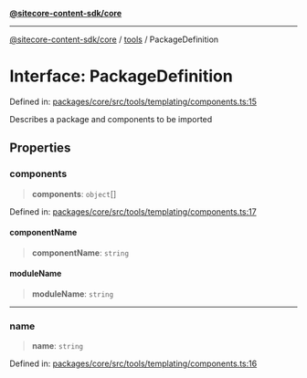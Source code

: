 [**@sitecore-content-sdk/core**](../../README.md)

***

[@sitecore-content-sdk/core](../../README.md) / [tools](../README.md) / PackageDefinition

# Interface: PackageDefinition

Defined in: [packages/core/src/tools/templating/components.ts:15](https://github.com/Sitecore/xmc-jss-dev/blob/3310bf85cd80a18385c6608a4a61e0c1446ff89e/packages/core/src/tools/templating/components.ts#L15)

Describes a package and components to be imported

## Properties

### components

> **components**: `object`[]

Defined in: [packages/core/src/tools/templating/components.ts:17](https://github.com/Sitecore/xmc-jss-dev/blob/3310bf85cd80a18385c6608a4a61e0c1446ff89e/packages/core/src/tools/templating/components.ts#L17)

#### componentName

> **componentName**: `string`

#### moduleName

> **moduleName**: `string`

***

### name

> **name**: `string`

Defined in: [packages/core/src/tools/templating/components.ts:16](https://github.com/Sitecore/xmc-jss-dev/blob/3310bf85cd80a18385c6608a4a61e0c1446ff89e/packages/core/src/tools/templating/components.ts#L16)
